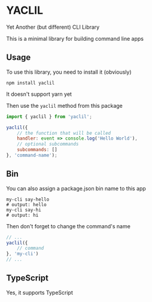 # YACLIL

Yet Another (but different) CLI Library

This is a minimal library for building command line apps

## Usage

To use this library, you need to install it (obviously)

```shell
npm install yaclil
```

It doesn't support yarn yet

Then use the `yaclil` method from this package

```js
import { yaclil } from 'yaclil';

yaclil({
    // the function that will be called
    handler: event => console.log('Hello World'),
    // optional subcommands
    subcommands: []
}, 'command-name');
```

## Bin

You can also assign a package.json bin name to this app

```shell
my-cli say-hello
# output: hello
my-cli say-hi
# output: hi
```

Then don't forget to change the command's name

```js
// ...
yaclil({
    // command
}, 'my-cli')
// ...
```

## TypeScript

Yes, it supports TypeScript
